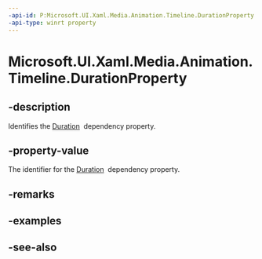 ```yaml
---
-api-id: P:Microsoft.UI.Xaml.Media.Animation.Timeline.DurationProperty
-api-type: winrt property
---
```


<!-- Property syntax
public Windows.UI.Xaml.DependencyProperty DurationProperty { get; }
-->

# Microsoft.UI.Xaml.Media.Animation.Timeline.DurationProperty

## -description
Identifies the [Duration](timeline_duration.md)  dependency property.

## -property-value
The identifier for the [Duration](timeline_duration.md)  dependency property.

## -remarks

## -examples

## -see-also
